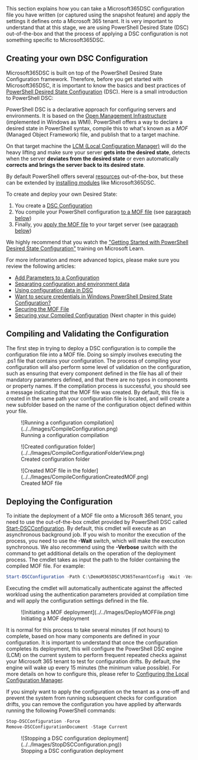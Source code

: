 This section explains how you can take a Microsoft365DSC configuration file you have written (or captured using the snapshot feature) and apply the settings it defines onto a Microsoft 365 tenant. It is very important to understand that at this stage, we are using PowerShell Desired State (DSC) out-of-the-box and that the process of applying a DSC configuration is not something specific to Microsoft365DSC.

## Creating your own DSC Configuration

Microsoft365DSC is built on top of the PowerShell Desired State Configuration framework. Therefore, before you get started with Microsoft365DSC, it is important to know the basics and best practices of <a href="https://docs.microsoft.com/en-us/powershell/dsc/overview/dscforengineers?view=dsc-1.1" target="_blank">PowerShell Desired State Configuration</a> (DSC). Here is a small introduction to PowerShell DSC:

PowerShell DSC is a declarative approach for configuring servers and environments. It is based on the <a href="https://en.wikipedia.org/wiki/Open_Management_Infrastructure" target="_blank">Open Management Infrastructure</a> (implemented in Windows as WMI). PowerShell offers a way to declare a desired state in PowerShell syntax, compile this to what's known as a _MOF_ (Managed Object Framework) file, and publish that to a target machine.

On that target machine the <a href="https://docs.microsoft.com/en-us/powershell/dsc/managing-nodes/metaconfig?view=dsc-1.1" target="_blank"> LCM (Local Configuration Manager)</a> will do the heavy lifting and make sure your server __gets into the desired state__, detects when the server __deviates from the desired state__ or even automatically __corrects and brings the server back to its desired state__.

By default PowerShell offers several <a href="https://docs.microsoft.com/en-us/powershell/dsc/resources/resources?view=dsc-1.1#windows-built-in-resources" target="_blank">resources</a> out-of-the-box, but these can be extended by <a href="https://docs.microsoft.com/en-us/powershell/dsc/configurations/install-additional-dsc-resources?view=dsc-1.1" target="_blank">installing modules</a> like Microsoft365DSC.

To create and deploy your own Desired State:

1. You create a <a href="https://docs.microsoft.com/en-us/powershell/dsc/configurations/configurations?view=dsc-1.1" target="_blank">DSC Configuration</a>
2. You compile your PowerShell configuration <a href="https://docs.microsoft.com/en-us/powershell/dsc/configurations/write-compile-apply-configuration?view=dsc-1.1#compile-the-configuration" target="_blank">to a MOF file</a> (see <a href="#compiling-and-validating-the-configuration">paragraph below</a>)
3. Finally, you <a href="https://docs.microsoft.com/en-us/powershell/dsc/configurations/write-compile-apply-configuration?view=dsc-1.1#apply-the-configuration" target="_blank">apply the MOF file</a> to your target server (see <a href="#deploying-the-configuration">paragraph below</a>)

We highly recommend that you watch the <a href="https://docs.microsoft.com/en-us/shows/getting-started-with-powershell-dsc/" target="_blank">"Getting Started with PowerShell Desired State Configuration"</a> training on Microsoft Learn.

For more information and more advanced topics, please make sure you review the following articles:

- <a href="https://docs.microsoft.com/en-us/powershell/dsc/configurations/add-parameters-to-a-configuration?view=dsc-1.1" target="_blank">Add Parameters to a Configuration</a>
- <a href="https://docs.microsoft.com/en-us/powershell/dsc/configurations/separatingenvdata?view=dsc-1.1" target="_blank">Separating configuration and environment data</a>
- <a href="https://docs.microsoft.com/en-us/powershell/dsc/configurations/configdata?view=dsc-1.1" target="_blank">Using configuration data in DSC</a>
- <a href="https://devblogs.microsoft.com/powershell/want-to-secure-credentials-in-windows-powershell-desired-state-configuration" target="_blank">Want to secure credentials in Windows PowerShell Desired State Configuration?</a>
- <a href="https://docs.microsoft.com/en-us/powershell/dsc/pull-server/securemof?view=dsc-1.1" target="_blank">Securing the MOF File</a>
- [Securing your Compiled Configuration](../securing-configurations) (Next chapter in this guide)

## Compiling and Validating the Configuration

The first step in trying to deploy a DSC configuration is to compile the configuration file into a MOF file. Doing so simply involves executing the .ps1 file that contains your configuration. The process of compiling your configuration will also perform some level of validation on the configuration, such as ensuring that every component defined in the file has all of their mandatory parameters defined, and that there are no typos in components or property names. If the compilation process is successful, you should see a message indicating that the MOF file was created. By default, this file is created in the same path your configuration file is located, and will create a new subfolder based on the name of the configuration object defined within your file.

<figure markdown>
  ![Running a configuration compilation](../../Images/CompileConfiguration.png)
  <figcaption>Running a configuration compilation</figcaption>
</figure>

<figure markdown>
  ![Created configuration folder](../../Images/CompileConfigurationFolderView.png)
  <figcaption>Created configuration folder</figcaption>
</figure>

<figure markdown>
  ![Created MOF file in the folder](../../Images/CompileConfigurationCreatedMOF.png)
  <figcaption>Created MOF file</figcaption>
</figure>

## Deploying the Configuration
To initiate the deployment of a MOF file onto a Microsoft 365 tenant, you need to use the out-of-the-box cmdlet provided by PowerShell DSC called <a href="https://docs.microsoft.com/en-us/powershell/module/psdesiredstateconfiguration/start-dscconfiguration?view=dsc-1.1" target="_blank">Start-DSCConfiguration</a>. By default, this cmdlet will execute as an asynchronous background job. If you wish to monitor the execution of the process, you need to use the **-Wait** switch, which will make the execution synchronous. We also recommend using the **-Verbose** switch with the command to get additional details on the operation of the deployment process. The cmdlet takes as input the path to the folder containing the compiled MOF file. For example:

```PowerShell
Start-DSCConfiguration -Path C:\DemoM365DSC\M365TenantConfig -Wait -Verbose -Force
```

Executing the cmdlet will automatically authenticate against the affected workload using the authentication parameters provided at compilation time and will apply the configuration settings defined in the file.

<figure markdown>
  ![Initiating a MOF deployment](../../Images/DeployMOFFile.png)
  <figcaption>Initiating a MOF deployment</figcaption>
</figure>

It is normal for this process to take several minutes (if not hours) to complete, based on how many components are defined in your configuration. It is important to understand that once the configuration completes its deployment, this will configure the PowerShell DSC engine (LCM) on the current system to perform frequent repeated  checks against your Microsoft 365 tenant to test for configuration drifts. By default, the engine will wake up every 15 minutes (the minimum value possible). For more details on how to configure this, please refer to <a href="https://docs.microsoft.com/en-us/powershell/dsc/managing-nodes/metaconfig?view=dsc-1.1" target="_blank">Configuring the Local Configuration Manager</a>.

If you simply want to apply the configuration on the tenant as a one-off and prevent the system from running subsequent checks for configuration drifts, you can  remove the configuration you have applied by afterwards running the following PowerShell commands:

```PowerShell
Stop-DSCConfiguration -Force
Remove-DSCConfigurationDocument -Stage Current
```

<figure markdown>
  ![Stopping a DSC configuration deployment](../../Images/StopDSCConfiguration.png))
  <figcaption>Stopping a DSC configuration deployment</figcaption>
</figure>
